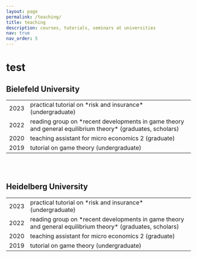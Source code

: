 ```yaml
---
layout: page
permalink: /teaching/
title: teaching
description: courses, tutorials, seminars at universities
nav: true
nav_order: 5
---
```

# test

<h2>Bielefeld University</h2>

<table>
    <tr>
        <td>2023</td>
        <td>practical tutorial on *risk and insurance* (undergraduate)</td>
    </tr>
    <tr>
        <td>2022</td>
        <td>reading group on *recent developments in game theory and general equilibrium theory* (graduates, scholars)</td>
    </tr>
    <tr>
        <td>2020</td>
        <td>teaching assistant for micro economics 2 (graduate)</td>
    </tr>
    <tr>
        <td>2019</td>
        <td>tutorial on game theory (undergraduate)</td>
    </tr>
</table>

<br><br>



<h2>Heidelberg University</h2>

<table>
    <tr>
        <td>2023</td>
        <td>practical tutorial on *risk and insurance* (undergraduate)</td>
    </tr>
    <tr>
        <td>2022</td>
        <td>reading group on *recent developments in game theory and general equilibrium theory* (graduates, scholars)</td>
    </tr>
    <tr>
        <td>2020</td>
        <td>teaching assistant for micro economics 2 (graduate)</td>
    </tr>
    <tr>
        <td>2019</td>
        <td>tutorial on game theory (undergraduate)</td>
    </tr>
</table>
